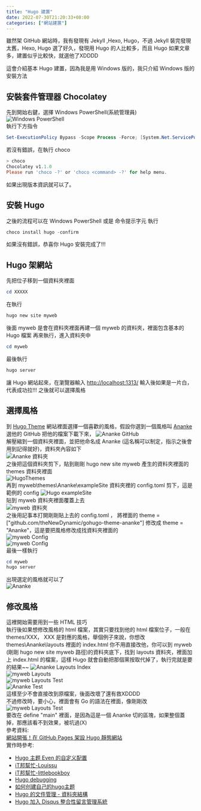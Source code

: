 ```yaml
---
title: "Hugo 建置"
date: 2022-07-30T21:20:33+08:00
categories: ["網站建置"]
---
```

雖然架 GitHub 網站時，我有發現有 Jekyll ,Hexo, Hugo，不過 Jekyll 裝完發現太舊，Hexo, Hugo 選了好久，發現用 Hugo 的人比較多，而且 Hugo 如果文章多，建置似乎比較快，就選他了XDDDD  
  
這會介紹基本 Hugo 建置，因為我是用 Windows 版的，我只介紹 Windows 版的安裝方法
## 安裝套件管理器 Chocolatey
先到開始右鍵，選擇 Windows PowerShell(系統管理員)  
![Windows PowerShell](/images/Hugo/Windows_PowerShell.jpg "Windows PowerShell")  
執行下方指令  
  
```powershell
Set-ExecutionPolicy Bypass -Scope Process -Force; [System.Net.ServicePointManager]::SecurityProtocol =[System.Net.ServicePointManager]::SecurityProtocol -bor 3072; iex ((New-Object System.Net.WebClient).DownloadString('https://chocolatey.org/install.ps1'))
```
若沒有錯誤，在執行 choco 
```powershell
> choco
Chocolatey v1.1.0
Please run 'choco -?' or 'choco <command> -?' for help menu.
```
如果出現版本資訊就可以了。
## 安裝 Hugo
之後的流程可以在 Windows PowerShell 或是 命令提示字元 執行
```powershell
choco install hugo -confirm
```
如果沒有錯誤，恭喜你 Hugo 安裝完成了!!!
## Hugo 架網站
先把位子移到一個資料夾裡面
```powershell
cd XXXXX
```
在執行
```powershell
hugo new site myweb
```
後面 myweb 是會在資料夾裡面再建一個 myweb 的資料夾，裡面包含基本的 Hugo 檔案
再來執行，進入資料夾中
```powershell
cd myweb
```
最後執行
```powershell
hugo server
```
讓 Hugo 網站起來，在瀏覽器輸入 [http://localhost:1313/](http://localhost:1313/) 輸入後如果是一片白，代表成功拉!!!
之後就可以選擇風格 
## 選擇風格 
到 [Hugo Theme](https://jamstackthemes.dev/ssg/hugo/) 網站裡面選擇一個喜歡的風格，假設你選到一個風格叫 [Ananke](https://github.com/theNewDynamic/gohugo-theme-ananke) 選他的 GitHub 把他的檔案下載下來，
![Ananke GitHub](/images/Hugo/AnankeGitHub.jpg "Ananke GitHub")  
解壓縮到一個資料夾裡面，並把他命名成 Ananke (這名稱可以制定，指示之後會用到記得就好)，資料夾內容如下  
![Ananke 資料夾](/images/Hugo/AnankeFolder.jpg "Ananke 資料夾")  
之後把這個資料夾剪下，貼到剛剛 hugo new site myweb 產生的資料夾裡面的 themes 資料夾裡面  
![HugoThemes](/images/Hugo/HugoThemes.jpg "HugoThemes")  
再到 myweb\themes\Ananke\exampleSite 資料夾裡的 config.toml 剪下，這是範例的 config
![Hugo exampleSite](/images/Hugo/AnankeExe.jpg "Ananke exampleSite")  
貼到 myweb 資料夾裡面覆蓋上去  
![myweb 資料夾](/images/Hugo/myweb.jpg "myweb 資料夾")  
之後用記事本打開剛剛貼上去的 config.toml  ， 將裡面的 theme = ["github.com/theNewDynamic/gohugo-theme-ananke"] 修改成 theme = "Ananke"，這是要把風格修改成找資料夾裡面的  
![myweb Config](/images/Hugo/AnankeConfigOre.jpg "myweb Config")  
![myweb Config](/images/Hugo/AnankeConfigEd.jpg "myweb Config")  
最後一樣執行  
```powershell
cd myweb
hugo server
```
出現選定的風格就可以了  
![Ananke](/images/Hugo/AnankeWeb.jpg "Ananke")  
## 修改風格
這裡開始需要用到一些 HTML 技巧  
執行後如果想修改風格的 html 檔案，其實只要找到他的 html 檔案位子，一般在 themes/XXX， XXX 是對應的風格，舉個例子來說，你想改 themes\Ananke\layouts 裡面的 index.html 你不用直接改他，你可以到 myweb (剛剛 hugo new site myweb 路徑)的資料夾底下，找到 layouts 資料夾，裡面加上 index.html 的檔案，這樣 Hugo 就會自動把那個黨按取代掉了，執行完就是要的結果~~
![Ananke Layouts Index](/images/Hugo/AnankeLayoutsIndex.jpg "Ananke Layouts Index")  
![myweb Layouts](/images/Hugo/mywebLayouts.jpg "myweb Layouts")  
![myweb Layouts Test](/images/Hugo/mywebLayoutsTest.jpg "myweb Layouts Test")  
![Ananke Test](/images/Hugo/AnankeTest.jpg "Ananke Test")  
這樣至少不會直接改到原檔案，後面改壞了還有救XDDDD  
不過修改時，要小心，裡面會有 Go 的語法在裡面，像剛剛改  
![myweb Layouts Test](/images/Hugo/mywebLayoutsTest2.jpg "myweb Layouts Test")  
要改在 define "main" 裡面，是因為這是一個 Ananke 切的區塊，如果整個蓋掉，那應該看不到效果，被坑過(X)  
參考資料:  
[網站開張！在 GitHub Pages 架設 Hugo 靜態網站](https://www.zoeydc.com/zh/posts/2021-05-23-hugo-website_github-pages_custom-domain/)  
實作時參考:  
- [Hugo 主题 Even 的自定义配置](https://blog.dontjudge.cn/post/hugo-%E4%B8%BB%E9%A2%98-even-%E7%9A%84%E8%87%AA%E5%AE%9A%E4%B9%89%E9%85%8D%E7%BD%AE/)  
- [iT邦幫忙-Louissu](https://ithelp.ithome.com.tw/users/20142010/ironman/4917)  
- [iT邦幫忙-littlebookboy](https://ithelp.ithome.com.tw/users/20106430/ironman/3613)  
- [Hugo debugging](https://gohugo.io/templates/template-debugging/)  
- [如何创建自己的hugo主题](https://www.jianshu.com/p/0b9aecff290c?u_atoken=a09bd15b-2942-41ed-a27b-585048916162&u_asession=01ibeTyrO0b-6soyY1ZVMVGetyXOcp72Z3tXvLUl7J27MwyRyOO7wcvKk1rOcT6qCPX0KNBwm7Lovlpxjd_P_q4JsKWYrT3W_NKPr8w6oU7K8rUuPXhSrGGE4IwwVDMLj1Ppcarp92QKzyJKyYjREPlmBkFo3NEHBv0PZUm6pbxQU&u_asig=05Q8crcoTkvttMf0fF8w8Fcc2y4y4tT8lYu_jNa7kiriMJPjFLc6Rsfk9yqcYP2seQLvl3F4DoBp_7wYs2eYi6rc7qNOA6xS6-C85Fu3qMSg1insEUE569p-b7Kn9z_Z0hKAroHTU-RaOUotdHF_ZIgyPPdXkooD-2X5soVadGhaT9JS7q8ZD7Xtz2Ly-b0kmuyAKRFSVJkkdwVUnyHAIJzR6W9xF9UQazkic-9JULeE1aaz5yacafDrtqp8_tndodWPRPQyB_SKrj-61LB_f61u3h9VXwMyh6PgyDIVSG1W-qGsCDEK9a3JgjBJp_mk7CS0gA-YCVD9qXtlq4leRItEc80rs_RyY2cZX2NhtSF7Gg1wJ3Vtk1_ug0vJ12v-qsmWspDxyAEEo4kbsryBKb9Q&u_aref=CspdvuBywZCBZszC%2F5e83W%2FYa8s%3D)   
- [Hugo 的文件管理 - 資料夾結構](https://jimmylin212.github.io/post/0002_hugo_content_management_dir_structure/)  
- [Hugo 加入 Disqus 整合性留言管理系統](https://coreychen71.github.io/posts/2019-05/hugoadddisqus/)  